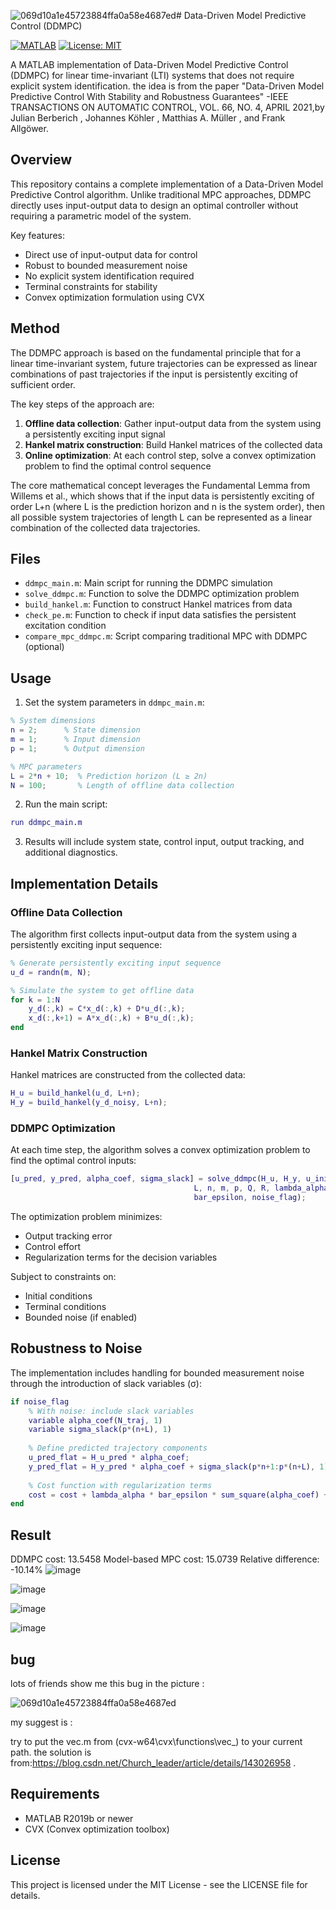 ![069d10a1e45723884ffa0a58e4687ed](https://github.com/user-attachments/assets/a155a814-7740-469b-9d22-667345b093ae)# Data-Driven Model Predictive Control (DDMPC)

[![MATLAB](https://img.shields.io/badge/MATLAB-R2019b%2B-blue.svg)](https://www.mathworks.com/products/matlab.html)
[![License: MIT](https://img.shields.io/badge/License-MIT-yellow.svg)](https://opensource.org/licenses/MIT)

A MATLAB implementation of Data-Driven Model Predictive Control (DDMPC) for linear time-invariant (LTI) systems that does not require explicit system identification.
the idea is from the paper "Data-Driven Model Predictive Control With Stability and Robustness Guarantees" -IEEE TRANSACTIONS ON AUTOMATIC CONTROL, VOL. 66, NO. 4, APRIL 2021,by Julian Berberich , Johannes Köhler , Matthias A. Müller , and Frank Allgöwer.

## Overview

This repository contains a complete implementation of a Data-Driven Model Predictive Control algorithm. Unlike traditional MPC approaches, DDMPC directly uses input-output data to design an optimal controller without requiring a parametric model of the system.

Key features:
- Direct use of input-output data for control
- Robust to bounded measurement noise
- No explicit system identification required
- Terminal constraints for stability
- Convex optimization formulation using CVX

## Method

The DDMPC approach is based on the fundamental principle that for a linear time-invariant system, future trajectories can be expressed as linear combinations of past trajectories if the input is persistently exciting of sufficient order.

The key steps of the approach are:
1. **Offline data collection**: Gather input-output data from the system using a persistently exciting input signal
2. **Hankel matrix construction**: Build Hankel matrices of the collected data
3. **Online optimization**: At each control step, solve a convex optimization problem to find the optimal control sequence

The core mathematical concept leverages the Fundamental Lemma from Willems et al., which shows that if the input data is persistently exciting of order L+n (where L is the prediction horizon and n is the system order), then all possible system trajectories of length L can be represented as a linear combination of the collected data trajectories.

## Files

- `ddmpc_main.m`: Main script for running the DDMPC simulation
- `solve_ddmpc.m`: Function to solve the DDMPC optimization problem
- `build_hankel.m`: Function to construct Hankel matrices from data
- `check_pe.m`: Function to check if input data satisfies the persistent excitation condition
- `compare_mpc_ddmpc.m`: Script comparing traditional MPC with DDMPC (optional)

## Usage

1. Set the system parameters in `ddmpc_main.m`:
```matlab
% System dimensions
n = 2;      % State dimension
m = 1;      % Input dimension
p = 1;      % Output dimension

% MPC parameters
L = 2*n + 10;  % Prediction horizon (L ≥ 2n)
N = 100;       % Length of offline data collection
```

2. Run the main script:
```matlab
run ddmpc_main.m
```

3. Results will include system state, control input, output tracking, and additional diagnostics.

## Implementation Details

### Offline Data Collection

The algorithm first collects input-output data from the system using a persistently exciting input sequence:

```matlab
% Generate persistently exciting input sequence
u_d = randn(m, N);

% Simulate the system to get offline data
for k = 1:N
    y_d(:,k) = C*x_d(:,k) + D*u_d(:,k);
    x_d(:,k+1) = A*x_d(:,k) + B*u_d(:,k);
end
```

### Hankel Matrix Construction

Hankel matrices are constructed from the collected data:

```matlab
H_u = build_hankel(u_d, L+n);
H_y = build_hankel(y_d_noisy, L+n);
```

### DDMPC Optimization

At each time step, the algorithm solves a convex optimization problem to find the optimal control inputs:

```matlab
[u_pred, y_pred, alpha_coef, sigma_slack] = solve_ddmpc(H_u, H_y, u_init, y_init, u_s, y_s, ...
                                         L, n, m, p, Q, R, lambda_alpha, lambda_sigma, ...
                                         bar_epsilon, noise_flag);
```

The optimization problem minimizes:
- Output tracking error
- Control effort
- Regularization terms for the decision variables

Subject to constraints on:
- Initial conditions
- Terminal conditions
- Bounded noise (if enabled)

## Robustness to Noise

The implementation includes handling for bounded measurement noise through the introduction of slack variables (σ):

```matlab
if noise_flag
    % With noise: include slack variables
    variable alpha_coef(N_traj, 1)
    variable sigma_slack(p*(n+L), 1)
    
    % Define predicted trajectory components
    u_pred_flat = H_u_pred * alpha_coef;
    y_pred_flat = H_y_pred * alpha_coef + sigma_slack(p*n+1:p*(n+L), 1);
    
    % Cost function with regularization terms
    cost = cost + lambda_alpha * bar_epsilon * sum_square(alpha_coef) + lambda_sigma * sum_square(sigma_slack);
end
```
## Result

DDMPC cost: 13.5458
Model-based MPC cost: 15.0739
Relative difference: -10.14%
![image](https://github.com/user-attachments/assets/c08af08d-4ab6-467a-9c4a-55eda8d934de)

![image](https://github.com/user-attachments/assets/b306cc40-c932-443b-85ff-de9c57bf5c3f)

![image](https://github.com/user-attachments/assets/57c68f70-c72b-41ec-b082-796f84ba9fb2)

![image](https://github.com/user-attachments/assets/d2561e7b-5f93-431d-8760-179f6627ffcd)

## bug 

lots of friends show me this bug in the picture :

![069d10a1e45723884ffa0a58e4687ed](https://github.com/user-attachments/assets/43edce34-27bb-4af5-9cbc-87baca3c79f9)

my suggest is :

try to put the vec.m from (cvx-w64\cvx\functions\vec_) to  your current path. the solution is from:https://blog.csdn.net/Church_leader/article/details/143026958 .

## Requirements

- MATLAB R2019b or newer
- CVX (Convex optimization toolbox)

## License

This project is licensed under the MIT License - see the LICENSE file for details.

